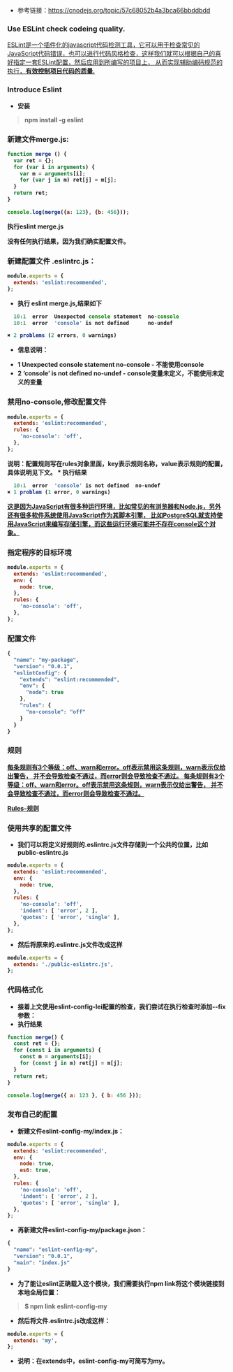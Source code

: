 - 参考链接：https://cnodejs.org/topic/57c68052b4a3bca66bbddbdd
### Use ESLint check codeing quality.
<ins>
ESLint是一个插件化的javascript代码检测工具，它可以用于检查常见的JavaScript代码错误，也可以进行代码风格检查，这样我们就可以根据自己的喜好指定一套ESLint配置，然后应用到所编写的项目上，
从而实现辅助编码规范的执行，<strong>有效控制项目代码的质量</strog>.
</ins>

### Introduce Eslint
-  安装
 > npm install -g eslint

### 新建文件merge.js:
```javascript
function merge () {
  var ret = {};
  for (var i in arguments) {
    var m = arguments[i];
    for (var j in m) ret[j] = m[j];
  }
  return ret;
}

console.log(merge({a: 123}, {b: 456}));
```
执行eslint merge.js
<p> 没有任何执行结果，因为我们确实配置文件。

### 新建配置文件 .eslintrc.js：
```javascript
module.exports = {
  extends: 'eslint:recommended',
};
```
- 执行 eslint merge.js,结果如下
```javascript
  10:1  error  Unexpected console statement  no-console
  10:1  error  'console' is not defined      no-undef

✖ 2 problems (2 errors, 0 warnings)
```
- 信息说明：
* 1 Unexpected console statement no-console - 不能使用console
* 2 ‘console’ is not defined no-undef - console变量未定义，不能使用未定义的变量

### 禁用no-console,修改配置文件
```javascript
module.exports = {
  extends: 'eslint:recommended',
  rules: {
    'no-console': 'off',
  },
};
```
<strong>
说明：配置规则写在rules对象里面，key表示规则名称，value表示规则的配置，具体说明见下文。
</strong>
* 执行结果

```javascript
  10:1  error  'console' is not defined  no-undef
✖ 1 problem (1 error, 0 warnings)
```
<ins>
这是因为JavaScript有很多种运行环境，比如常见的有浏览器和Node.js，另外还有很多软件系统使用JavaScript作为其脚本引擎，
比如PostgreSQL就支持使用JavaScript来编写存储引擎，而这些运行环境可能并不存在console这个对象。
</ins>

### 指定程序的目标环境
```javascript
module.exports = {
  extends: 'eslint:recommended',
  env: {
    node: true,
  },
  rules: {
    'no-console': 'off',
  },
};
```
### 配置文件
```javascript
{
  "name": "my-package",
  "version": "0.0.1",
  "eslintConfig": {
    "extends": "eslint:recommended",
    "env": {
      "node": true
    },
    "rules": {
      "no-console": "off"
    }
  }
}
```
### 规则
<ins>
每条规则有3个等级：off、warn和error。off表示禁用这条规则，warn表示仅给出警告，
并不会导致检查不通过，而error则会导致检查不通过。
</ins>
<ins>
每条规则有3个等级：off、warn和error。off表示禁用这条规则，warn表示仅给出警告，
并不会导致检查不通过，而error则会导致检查不通过。
</ins>

[Rules-规则](http://eslint.cn/docs/rules/)

### 使用共享的配置文件
- 我们可以将定义好规则的.eslintrc.js文件存储到一个公共的位置，比如public-eslintrc.js
```javascript
module.exports = {
  extends: 'eslint:recommended',
  env: {
    node: true,
  },
  rules: {
    'no-console': 'off',
    'indent': [ 'error', 2 ],
    'quotes': [ 'error', 'single' ],
  },
};

```
- 然后将原来的.eslintrc.js文件改成这样

```javascript
module.exports = {
  extends: './public-eslintrc.js',
};
```
### 代码格式化

- 接着上文使用eslint-config-lei配置的检查，我们尝试在执行检查时添加--fix参数：
- 执行结果
```javascript
function merge() {
  const ret = {};
  for (const i in arguments) {
    const m = arguments[i];
    for (const j in m) ret[j] = m[j];
  }
  return ret;
}

console.log(merge({ a: 123 }, { b: 456 }));
```
### 发布自己的配置
- 新建文件eslint-config-my/index.js：
```javascript
module.exports = {
  extends: 'eslint:recommended',
  env: {
    node: true,
    es6: true,
  },
  rules: {
    'no-console': 'off',
    'indent': [ 'error', 2 ],
    'quotes': [ 'error', 'single' ],
  },
};

```
- 再新建文件eslint-config-my/package.json：
```javascript
{
  "name": "eslint-config-my",
  "version": "0.0.1",
  "main": "index.js"
}
```
- 为了能让eslint正确载入这个模块，我们需要执行npm link将这个模块链接到本地全局位置：
> $ npm link eslint-config-my

- 然后将文件.eslintrc.js改成这样：
```javascript
module.exports = {
  extends: 'my',
};

```
- 说明：在extends中，eslint-config-my可简写为my。



